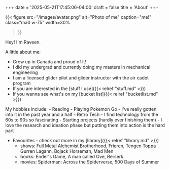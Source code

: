 +++
date = '2025-05-21T17:45:06-04:00'
draft = false
title = 'About'
+++

{{< figure
  src="/images/avatar.png"
  alt="Photo of me"
  caption="me!"
  class="ma0 w-75"
  width=30%
>}}

Hey! I'm Raveen. 

A little about me:
- Grew up in Canada and proud of it!
- I did my undergrad and currently doing my masters in mechanical engineering
- I am a licensed glider pilot and glider instructor with the air cadet program
- If you are interested in the [stuff I use]({{< relref "stuff.md" >}})
- If you wanna see what's on my [bucket list]({{< relref "bucketlist.md" >}})

My hobbies include:
    - Reading 
    - Playing Pokemon Go - I've really gotten into it in the past year and a half
    - Retro Tech - I find technology from the 60s to 90s so fascinating 
    - Starting projects (hardly ever finishing them) - I love the research and ideation phase but putting them into action is the hard part

- Favourites - check out more in my [library]({{< relref "library.md" >}})
    - shows: Full Metal Alchemist Brotherhood, Frieren, Tengen Toppa Gurren Lagann, Bojack Horseman, Mad Men
    - books: Ender's Game, A man called Ove, Berserk
    - movies: Spiderman: Across the Spiderverse, 500 Days of Summer

